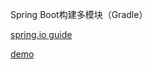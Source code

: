 Spring Boot构建多模块（Gradle）

[spring.io guide](https://spring.io/guides/gs/multi-module/)

[demo](https://github.com/spring-guides/gs-multi-module)
